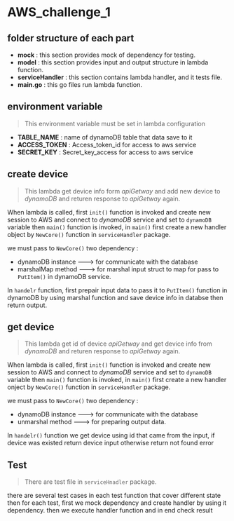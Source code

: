 # AWS_challenge_1

## folder structure of each part 
  - **mock** : this section provides mock of dependency for testing.
  - **model** : this section provides input and output structure in lambda function.
  - **serviceHandler** : this section contains lambda handler, and it tests file.
  - **main.go** : this go files run lambda function.
  
## environment variable
>This environment variable must be set in lambda configuration
  - **TABLE_NAME** : name of dynamoDB table that data save to it
  - **ACCESS_TOKEN** : Access_token_id for access to aws service
  - **SECRET_KEY** : Secret_key_access for access to aws service

## create device
  >This lambda get device info form *apiGetway* and add new device to *dynamoDB* and returen response to *apiGetway* again.
  
  When lambda is called, first `init()` function is invoked and create new session to AWS and connect to *dynamoDB* service and set to `dynamoDB` variable then `main()` function
  is invoked, in `main()` first create a new handler object by `NewCore()` function in `serviceHandler` package.
  
  we must pass to `NewCore()` two dependency :
  - dynamoDB instance ---> for communicate with the database
  - marshalMap method ---> for marshal input struct to map for pass to `PutItem()` in dynamoDB service.
  
  In `handelr` function, first prepair input data to pass it to `PutItem()` function in dynamoDB by using marshal function and save device info in databse then return output.
## get device
 >This lambda get id of device *apiGetway* and get device info from *dynamoDB* and returen response to *apiGetway* again.
 
  When lambda is called, first `init()` function is invoked and create new session to AWS and connect to *dynamoDB* service and set to `dynamoDB` variable then `main()` function
  is invoked, in `main()` first create a new handler onject by `NewCore()` function in `serviceHandler` package.
  
  we must pass to `NewCore()` two dependency :
  - dynamoDB instance ---> for communicate with the database
  - unmarshal method ---> for preparing output data.
  
  In `handelr()` function we get device using id that came from the input, if device was existed return device input otherwise return not found error
  
  
  ## Test
  >There are test file in `serviceHnadler` package.
  
 there are several test cases in each test function that cover different state  then for each test, first we mock dependency and create handler by using it dependency.
 then we execute handler function and in end check result 
 
